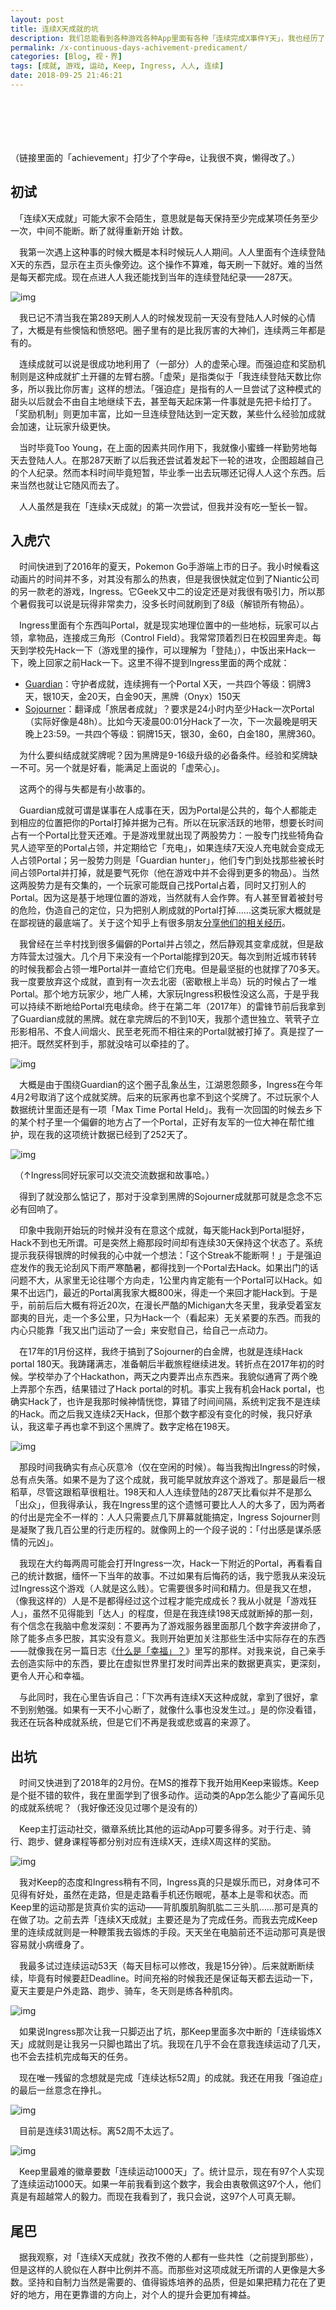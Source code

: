 ```yaml
---
layout: post
title: 连续X天成就的坑
description: 我们总能看到各种游戏各种App里面有各种「连续完成X事件Y天」，我也经历了从不可自拔到爱咋咋地的蜕变。这里是一些心灵路程。
permalink: /x-continuous-days-achivement-predicament/
categories: [Blog, 视・界]
tags: [成就, 游戏, 运动, Keep, Ingress, 人人, 连续]
date: 2018-09-25 21:46:21 
---
```


# 　

（链接里面的「achievement」打少了个字母e，让我很不爽，懒得改了。）

## 初试

　「连续X天成就」可能大家不会陌生，意思就是每天保持至少完成某项任务至少一次，中间不能断。断了就得重新开始 计数。

　我第一次遇上这种事的时候大概是本科时候玩人人期间。人人里面有个连续登陆X天的东西，显示在主页头像旁边。这个操作不算难，每天刷一下就好。难的当然是每天都完成。现在点进人人我还能找到当年的连续登陆纪录——287天。

![img]({{site.img-hosting}}/Pic4Post/x-continuous-days-achivement-predicament/renren-login-streak.png "人人连续登陆")

　我已记不清当我在第289天刷人人的时候发现前一天没有登陆人人时候的心情了，大概是有些懊恼和愤怒吧。圈子里有的是比我厉害的大神们，连续两三年都是有的。

　连续成就可以说是很成功地利用了（一部分）人的虚荣心理。而强迫症和奖励机制则是这种成就扩土开疆的左臂右膀。「虚荣」是指类似于「我连续登陆天数比你多，所以我比你厉害」这样的想法。「强迫症」是指有的人一旦尝试了这种模式的甜头以后就会不由自主地继续下去，甚至每天起床第一件事就是先把卡给打了。「奖励机制」则更加丰富，比如一旦连续登陆达到一定天数，某些什么经验加成就会加速，让玩家升级更快。

　当时毕竟Too Young，在上面的因素共同作用下，我就像小蜜蜂一样勤劳地每天去登陆人人。在那287天断了以后我还尝试着发起下一轮的进攻，企图超越自己的个人纪录。然而本科时间毕竟短暂，毕业季一出去玩哪还记得人人这个东西。后来当然也就让它随风而去了。

　人人虽然是我在「连续x天成就」的第一次尝试，但我并没有吃一堑长一智。

## 入虎穴

　时间快进到了2016年的夏天，Pokemon Go手游端上市的日子。我小时候看这动画片的时间并不多，对其没有那么的热衷，但是我很快就定位到了Niantic公司的另一款老的游戏，Ingress。它Geek又中二的设定还是对我很有吸引力，所以那个暑假我可以说是玩得非常卖力，没多长时间就刷到了8级（解锁所有物品）。

　Ingress里面有个东西叫Portal，就是现实地理位置中的一些地标，玩家可以占领，拿物品，连接成三角形（Control Field）。我常常顶着烈日在校园里奔走。每天到学校先Hack一下（游戏里的操作，可以理解为「登陆」），中饭出来Hack一下，晚上回家之前Hack一下。这里不得不提到Ingress里面的两个成就：

-   [Guardian](http://ingress.wikia.com/wiki/Guardian)：守护者成就，连续拥有一个Portal X天，一共四个等级：铜牌3天，银10天，金20天，白金90天，黑牌（Onyx）150天
-   [Sojourner](http://ingress.wikia.com/wiki/Medal#Sojourner)：翻译成「旅居者成就」？要求是24小时内至少Hack一次Portal（实际好像是48h）。比如今天凌晨00:01分Hack了一次，下一次最晚是明天晚上23:59。一共四个等级：铜牌15天，银30，金60，白金180，黑牌360。

　为什么要纠结成就奖牌呢？因为黑牌是9-16级升级的必备条件。经验和奖牌缺一不可。另一个就是好看，能满足上面说的「虚荣心」。

　这两个的得与失都是有小故事的。

　Guardian成就可谓是谋事在人成事在天，因为Portal是公共的，每个人都能走到相应的位置把你的Portal打掉并据为己有。所以在玩家活跃的地带，想要长时间占有一个Portal比登天还难。于是游戏里就出现了两股势力：一股专门找些犄角旮旯人迹罕至的Portal占领，并定期给它「充电」，如果连续7天没人充电就会变成无人占领Portal；另一股势力则是「Guardian hunter」，他们专门到处找那些被长时间占领Portal并打掉，就是要气死你（他在游戏中并不会得到更多的物品）。当然这两股势力是有交集的，一个玩家可能既自己找Portal占着，同时又打别人的Portal。因为这是基于地理位置的游戏，当然就有人会作弊。有人甚至冒着被封号的危险，伪造自己的定位，只为把别人刷成就的Portal打掉……这类玩家大概就是在鄙视链的最底端了。关于这个知乎上有很多朋友[分享他们的相关经历](https://www.zhihu.com/question/53932743)。

　我曾经在兰辛村找到很多偏僻的Portal并占领之，然后静观其变拿成就，但是敌方阵营太过强大。几个月下来没有一个Portal能撑到20天。每次到附近城市转转的时候我都会占领一堆Portal并一直给它们充电。但是最坚挺的也就撑了70多天。我一度要放弃这个成就，直到有一次去北密（密歇根上半岛）玩的时候占了一堆Portal。那个地方玩家少，地广人稀，大家玩Ingress积极性没这么高，于是乎我可以持续不断地给Portal充电续命。终于在第二年（2017年）的雷锋节前后我拿到了Guardian成就的黑牌。就在拿完牌后的不到10天，我那个遗世独立、茕茕孑立形影相吊、不食人间烟火、民至老死而不相往来的Portal就被打掉了。真是捏了一把汗。既然奖杯到手，那就没啥可以牵挂的了。

![img]({{site.img-hosting}}/Pic4Post/x-continuous-days-achivement-predicament/ingress-guardian.png "Ingress Guardian Onyx Badge")

　大概是由于围绕Guardian的这个圈子乱象丛生，江湖恩怨颇多，Ingress在今年4月2号取消了这个成就奖牌。后来的玩家再也拿不到这个奖牌了。不过玩家个人数据统计里面还是有一项「Max Time Portal Held」。我有一次回国的时候去乡下的某个村子里一个偏僻的地方占了一个Portal，正好有友军的一位大神在帮忙维护，现在我的这项统计数据已经到了252天了。

![img]({{site.img-hosting}}/Pic4Post/x-continuous-days-achivement-predicament/ingress-stats.png "Personal Stats")

　（↑Ingress同好玩家可以交流交流数据和故事哈。）

　得到了就没那么惦记了，那对于没拿到黑牌的Sojourner成就那可就是念念不忘必有回响了。

　印象中我刚开始玩的时候并没有在意这个成就，每天能Hack到Portal挺好，Hack不到也无所谓。可是突然上瘾那段时间却有连续30天保持这个状态了。系统提示我获得银牌的时候我的心中就一个想法：「这个Streak不能断啊！」于是强迫症发作的我无论刮风下雨严寒酷暑，都得找到一个Portal去Hack。如果出门的话问题不大，从家里无论往哪个方向走，1公里内肯定能有一个Portal可以Hack。如果不出远门，最近的Portal离我家大概800米，得走一个来回才能Hack到。于是乎，前前后后大概有将近20次，在漫长严酷的Michigan大冬天里，我承受着室友鄙夷的目光，走一个多公里，只为Hack一个（看起来）无关紧要的东西。而我的内心只能靠「我又出门运动了一会」来安慰自己，给自己一点动力。

　在17年的1月份这样，我终于搞到了Sojourner的白金牌，也就是连续Hack portal 180天。我踌躇满志，准备朝后半截旅程继续进发。转折点在2017年初的时候。学校举办了个Hackathon，两天之内要弄出点东西来。我貌似通宵了两个晚上弄那个东西，结果错过了Hack portal的时机。事实上我有机会Hack portal，也确实Hack了，也许是我那时候神情恍惚，算错了时间间隔，系统判定我不是连续的Hack。而之后我又连续2天Hack，但那个数字都没有变化的时候，我只好承认，我这辈子再也拿不到这个黑牌了。数字定格在198天。

![img]({{site.img-hosting}}/Pic4Post/x-continuous-days-achivement-predicament/ingress-guardian.png "Ingress Sojourner Onyx Badge")

　那段时间我确实有点心灰意冷（仅在空闲的时候）。每当我掏出Ingress的时候，总有点失落。如果不是为了这个成就，我可能早就放弃这个游戏了。那是最后一根稻草，尽管这跟稻草很粗壮。198天和人人连续登陆的287天比看似并不是那么「出众」，但我得承认，我在Ingress里的这个遗憾可要比人人的大多了，因为两者的付出是完全不一样的：人人只需要点几下屏幕就能搞定，Ingress Sojourner则是凝聚了我几百公里的行走历程的。就像网上的一个段子说的：「付出感是谋杀感情的元凶」。

　我现在大约每两周可能会打开Ingress一次，Hack一下附近的Portal，再看看自己的统计数据，缅怀一下当年的故事。不过如果有后悔药的话，我宁愿我从来没玩过Ingress这个游戏（人就是这么贱）。它需要很多时间和精力。但是我又在想，（像我这样的）人是不是都得经过这个过程才能完成成长？我从小就是「游戏狂人」，虽然不见得能到「达人」的程度，但是在我连续198天成就断掉的那一刻，有个信念在我脑中愈发深刻：不要再为了游戏服务器里面那几个数字奔波拼命了，除了能多点多巴胺，其实没有意义。我则开始更加关注那些生活中实际存在的东西——就像我在另一篇日志《[什么是「幸福」？](../what-is-happiness/)》里写的那样。对我来说，自己亲手去创造实际中的东西，要比在虚拟世界里打发时间弄出来的数据更真实，更深刻，更令人开心和幸福。

　与此同时，我在心里告诉自己：「下次再有连续X天这种成就，拿到了很好，拿不到别勉强。如果有一天不小心断了，就像什么事也没发生过。」是的你没看错，我还在玩各种成就系统，但是它们不再是我或悲或喜的来源了。

## 出坑

　时间又快进到了2018年的2月份。在MS的推荐下我开始用Keep来锻炼。Keep是个挺不错的软件，我在里面学到了很多动作。运动类的App怎么能少了喜闻乐见的成就系统呢？（我好像还没见过哪个是没有的）

　Keep主打运动社交，徽章系统比其他的运动App可要多得多。对于行走、骑行、跑步、健身课程等都分别对应有连续X天，连续X周这样的奖励。

![img]({{site.img-hosting}}/Pic4Post/x-continuous-days-achivement-predicament/keep-badges-got.png "Keep里获得的徽章")

　我对Keep的态度和Ingress稍有不同，Ingress真的只是娱乐而已，对身体可不见得有好处，虽然在走路，但是走路看手机还伤眼呢，基本上是零和状态。而Keep里的运动那是货真价实的运动——背肌腹肌胸肌肱二三头肌……那可是真的在做了功。之前去弄「连续X天成就」主要还是为了完成任务。而我去完成Keep里的连续成就则是一种鞭策我去锻炼的手段。天天坐在电脑前还不运动那可真是很容易就小病缠身了。

　我最多试过连续运动53天（每天目标可以修改，我是15分钟）。后来就断断续续，毕竟有时候要赶Deadline。时间充裕的时候我还是保证每天都去运动一下，夏天主要是户外走路、跑步、骑车，冬天则是练各种肌肉。

![img]({{site.img-hosting}}/Pic4Post/x-continuous-days-achivement-predicament/keep-my-day-streak.png "Keep连续运动天数")

　如果说Ingress那次让我一只脚迈出了坑，那Keep里面多次中断的「连续锻炼X天」成就则是让我另一只脚也踏出了坑。我现在几乎不会在意我连续运动了几天，也不会去挂机完成每天的任务。

　现在唯一残留的念想就是完成「连续达标52周」的成就。我还在用我「强迫症」的最后一丝意念在挣扎。

![img]({{site.img-hosting}}/Pic4Post/x-continuous-days-achivement-predicament/keep-unachieved-day-streak-badges.png "Keep连续31周达标")

　目前是连续31周达标。离52周不太远了。

![img]({{site.img-hosting}}/Pic4Post/x-continuous-days-achivement-predicament/keep-unachieved-day-streak-badges.png "Keep未获得的徽章")

　Keep里最难的徽章要数「连续运动1000天」了。统计显示，现在有97个人实现了连续运动1000天。如果一年前我看到这个数字，我会由衷敬佩这97个人，他们真是有超越常人的毅力。而现在我看到了，我只会说，这97个人可真无聊。

## 尾巴

　据我观察，对「连续X天成就」孜孜不倦的人都有一些共性（之前提到那些），但是这样的人貌似在人群中比例并不高。而那些对这项成就无所谓的人更像是大多数。坚持和自制力当然是需要的、值得锻炼培养的品质，但是如果把精力花在了更好的地方，用在更靠谱的方向上，对个人的提升会更加有裨益。
